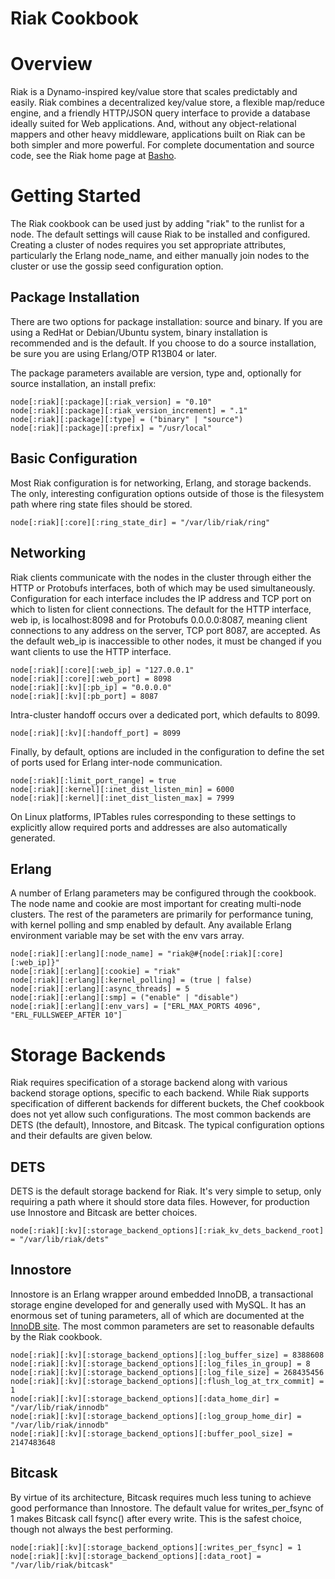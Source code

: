 Riak Cookbook
=============

Overview
========

Riak is a Dynamo-inspired key/value store that scales predictably and easily.  Riak combines a decentralized key/value store, a flexible map/reduce engine, and a friendly HTTP/JSON query interface to provide a database ideally suited for Web applications. And, without any object-relational mappers and other heavy middleware, applications built on Riak can be both simpler and more powerful.  For complete documentation and source code, see the Riak home page at [Basho][1].


Getting Started
===============

The Riak cookbook can be used just by adding "riak" to the runlist for a node.  The default settings will cause Riak to be installed and configured.  Creating a cluster of nodes requires you set appropriate attributes, particularly the Erlang node_name, and either manually join nodes to the cluster or use the gossip seed configuration option.


Package Installation
--------------------

There are two options for package installation: source and binary.  If you are using a RedHat or Debian/Ubuntu system, binary installation is recommended and is the default.  If you choose to do a source installation, be sure you are using Erlang/OTP R13B04 or later.

The package parameters available are version, type and, optionally for source installation, an install prefix:

	node[:riak][:package][:riak_version] = "0.10"
	node[:riak][:package][:riak_version_increment] = ".1"
	node[:riak][:package][:type] = ("binary" | "source")
	node[:riak][:package][:prefix] = "/usr/local"


Basic Configuration
-------------------

Most Riak configuration is for networking, Erlang, and storage backends.  The only, interesting configuration options outside of those is the filesystem path where ring state files should be stored.

	node[:riak][:core][:ring_state_dir] = "/var/lib/riak/ring"


Networking
----------

Riak clients communicate with the nodes in the cluster through either the HTTP or Protobufs interfaces, both of which may be used simultaneously.  Configuration for each interface includes the IP address and TCP port on which to listen for client connections.  The default for the HTTP interface, web ip, is localhost:8098 and for Protobufs 0.0.0.0:8087, meaning client connections to any address on the server, TCP port 8087, are accepted.  As the default web_ip is inaccessible to other nodes, it must be changed if you want clients to use the HTTP interface.

	node[:riak][:core][:web_ip] = "127.0.0.1"
	node[:riak][:core][:web_port] = 8098
	node[:riak][:kv][:pb_ip] = "0.0.0.0"
	node[:riak][:kv][:pb_port] = 8087

Intra-cluster handoff occurs over a dedicated port, which defaults to 8099.

	node[:riak][:kv][:handoff_port] = 8099

Finally, by default, options are included in the configuration to define the set of ports used for Erlang inter-node communication.  

	node[:riak][:limit_port_range] = true
	node[:riak][:kernel][:inet_dist_listen_min] = 6000
	node[:riak][:kernel][:inet_dist_listen_max] = 7999

On Linux platforms, IPTables rules corresponding to these settings to explicitly allow required ports and addresses are also automatically generated.


Erlang
------

A number of Erlang parameters may be configured through the cookbook.  The node name and cookie are most important for creating multi-node clusters.  The rest of the parameters are primarily for performance tuning, with kernel polling and smp enabled by default.  Any available Erlang environment variable may be set with the env vars array. 

	node[:riak][:erlang][:node_name] = "riak@#{node[:riak][:core][:web_ip]}"
	node[:riak][:erlang][:cookie] = "riak"
	node[:riak][:erlang][:kernel_polling] = (true | false)
	node[:riak][:erlang][:async_threads] = 5
	node[:riak][:erlang][:smp] = ("enable" | "disable")
	node[:riak][:erlang][:env_vars] = ["ERL_MAX_PORTS 4096", "ERL_FULLSWEEP_AFTER 10"]


Storage Backends
================

Riak requires specification of a storage backend along with various backend storage options, specific to each backend.  While Riak supports specification of different backends for different buckets, the Chef cookbook does not yet allow such configurations.  The most common backends are DETS (the default), Innostore, and Bitcask.  The typical configuration options and their defaults are given below.


DETS
----

DETS is the default storage backend for Riak.  It's very simple to setup, only requiring a path where it should store data files.  However, for production use Innostore and Bitcask are better choices.

	node[:riak][:kv][:storage_backend_options][:riak_kv_dets_backend_root] = "/var/lib/riak/dets"


Innostore
---------

Innostore is an Erlang wrapper around embedded InnoDB, a transactional storage engine developed for and generally used with MySQL.  It has an enormous set of tuning parameters, all of which are documented at the [InnoDB site][2].  The most common parameters are set to reasonable defaults by the Riak cookbook.

	node[:riak][:kv][:storage_backend_options][:log_buffer_size] = 8388608
	node[:riak][:kv][:storage_backend_options][:log_files_in_group] = 8
	node[:riak][:kv][:storage_backend_options][:log_file_size] = 268435456
	node[:riak][:kv][:storage_backend_options][:flush_log_at_trx_commit] = 1
	node[:riak][:kv][:storage_backend_options][:data_home_dir] = "/var/lib/riak/innodb"
	node[:riak][:kv][:storage_backend_options][:log_group_home_dir] = "/var/lib/riak/innodb"
	node[:riak][:kv][:storage_backend_options][:buffer_pool_size] = 2147483648


Bitcask
-------

By virtue of its architecture, Bitcask requires much less tuning to achieve good performance than Innostore.  The default value for writes_per_fsync of 1 makes Bitcask call fsync() after every write.  This is the safest choice, though not always the best performing.

	node[:riak][:kv][:storage_backend_options][:writes_per_fsync] = 1
	node[:riak][:kv][:storage_backend_options][:data_root] = "/var/lib/riak/bitcask"  


[1]: http://riak.basho.com/
[2]: http://www.innodb.com/doc/embedded_innodb-1.0/#config-vars
